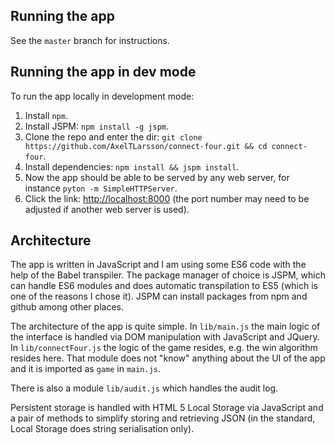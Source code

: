 ## Running the app
See the `master` branch for instructions.

## Running the app in dev mode
To run the app locally in development mode:

1. Install `npm`.
2. Install JSPM: `npm install -g jspm`.
3. Clone the repo and enter the dir: `git clone https://github.com/AxelTLarsson/connect-four.git && cd connect-four`.
4. Install dependencies: `npm install && jspm install`.
5. Now the app should be able to be served by any web server, for instance `pyton -m SimpleHTTPServer`.
6. Click the link: [http://localhost:8000](http://localhost:8000) (the port number may need to be adjusted if another web server is used).

## Architecture
The app is written in JavaScript and I am using some ES6 code with the help of the Babel transpiler. The package manager of choice is JSPM, which can handle ES6 modules and does automatic transpilation to ES5 (which is one of the reasons I chose it). JSPM can install packages from npm and github among other places.

The architecture of the app is quite simple. In `lib/main.js` the main logic of the interface is handled via DOM manipulation with JavaScript and JQuery. In `lib/connectFour.js` the logic of the game resides, e.g. the win algorithm resides here. That module does not "know" anything about the UI of the app and it is imported as `game` in `main.js`.

There is also a module `lib/audit.js` which handles the audit log.

Persistent storage is handled with HTML 5 Local Storage via JavaScript and a pair of methods to simplify storing and retrieving JSON (in the standard, Local Storage does string serialisation only).
